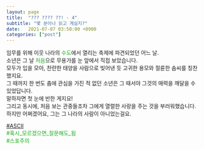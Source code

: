 ```yaml
---
layout: page
title:  "??? ???? ??! - 4"
subtitle: "몇 분이나 읽고 계실지?"
date:   2021-07-07 03:50:00 +0900
categories: ["post"]
---
```


임무를 위해 이웃 나라의 <span style="color: #13b013;">수도</span>에서 열리는 축제에 파견되었던 어느 날. <br>
소년은 그 날 <span style="color: #13b013;">처음</span>으로 무용가를 눈 앞에서 직접 보았습니다. <br>
모두가 입을 모아, 찬란한 태양을 사람으로 빚어낸 듯 고귀한 용모와 절륜한 솜씨를 칭찬했지요. <br>
그 때까지 한 번도 춤에 관심을 가진 적 없던 소년은 그 때서야 그것의 매력을 깨달을 수 있었답니다. <br>
말하자면 첫 눈에 반한 게지요! <br>
그리고 동시에, 처음 보는 관중들조차 그에게 열렬한 사랑을 주는 것을 부러워했습니다. <br>
하지만 어쩌겠어요, 그는 그 나라의 사람이 아니었는걸요. <br>




<p style="color: #13b013;">
  <a href = "https://seil0224.github.io/labyrinth/unnamed1">&#35;ASCII</a><br>
  &#35;혹시&#95;모르겠으면&#95;질문해도&#95;됨<br>
  &#35;스포주의<br>
</p>
  
